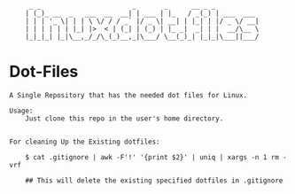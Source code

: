 	
		 _ _                       _       _      __ _ _           
		| (_)_ __  _   ___  __  __| | ___ | |_   / _(_) | ___  ___ 
		| | | '_ \| | | \ \/ / / _` |/ _ \| __| | |_| | |/ _ \/ __|
		| | | | | | |_| |>  < | (_| | (_) | |_ _|  _| | |  __/\__ \
		|_|_|_| |_|\__,_/_/\_(_)__,_|\___/ \__(_)_| |_|_|\___||___/
		
	

Dot-Files
=========

	A Single Repository that has the needed dot files for Linux.

	Usage:
		Just clone this repo in the user's home directory.


	For cleaning Up the Existing dotfiles:
		
		$ cat .gitignore | awk -F'!' '{print $2}' | uniq | xargs -n 1 rm -vrf
		
		## This will delete the existing specified dotfiles in .gitignore
